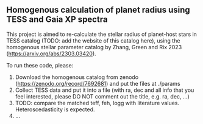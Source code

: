 ## Homogenous calculation of planet radius using TESS and Gaia XP spectra

This project is aimed to re-calculate the stellar radius of planet-host stars in TESS catalog (TODO: add the website of this catalog here), using the homogenous stellar parameter catalog by Zhang, Green and Rix 2023 (https://arxiv.org/abs/2303.03420).

To run these code, please:
1. Download the homogenous catalog from zenodo (https://zenodo.org/record/7692681) and put the files at ./params
2. Collect TESS data and put it into a file (with ra, dec and all info that you feel interested, please DO NOT comment out the title, e.g. ra, dec, ...)
3. TODO: compare the matched teff, feh, logg with literature values. Heteroscedasticity is expected.
4. ...
